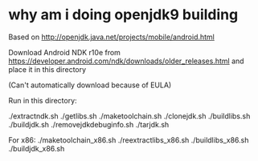 # why am i doing openjdk9 building

Based on http://openjdk.java.net/projects/mobile/android.html

Download Android NDK r10e from https://developer.android.com/ndk/downloads/older_releases.html and place it in this directory

(Can't automatically download because of EULA)

Run in this directory:

./extractndk.sh
./getlibs.sh
./maketoolchain.sh
./clonejdk.sh
./buildlibs.sh
./buildjdk.sh
./removejdkdebuginfo.sh
./tarjdk.sh

For x86:
./maketoolchain_x86.sh
./reextractlibs_x86.sh
./buildlibs_x86.sh
./buildjdk_x86.sh
